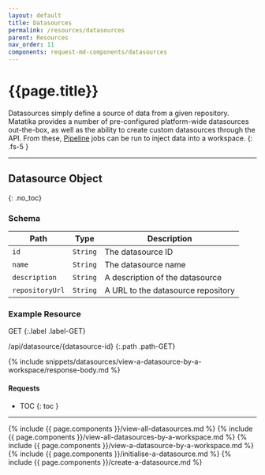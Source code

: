 ```yaml
---
layout: default
title: Datasources
permalink: /resources/datasources
parent: Resources
nav_order: 11
components: request-md-components/datasources
---
```


# {{page.title}}

Datasources simply define a source of data from a given repository. Matatika provides a number of pre-configured platform-wide datasources out-the-box, as well as the ability to create custom datasources through the API. From these, [Pipeline]() jobs can be run to inject data into a workspace.
{: .fs-5 }

---

## Datasource Object
{: .no_toc}

### Schema

Path | Type | Description
---- | ---- | -----------
`id` | `String` | The datasource ID
`name` | `String` | The datasource name
`description` | `String` | A description of the datasource
`repositoryUrl` | `String` | A URL to the datasource repository

### Example Resource

GET
{:.label .label-GET}

/api/datasource/{datasource-id}
{:.path .path-GET}

{% include snippets/datasources/view-a-datasource-by-a-workspace/response-body.md %}

#### Requests

- TOC
{: toc }

---

{% include {{ page.components }}/view-all-datasources.md %}
{% include {{ page.components }}/view-all-datasources-by-a-workspace.md %}
{% include {{ page.components }}/view-a-datasource-by-a-workspace.md %}
{% include {{ page.components }}/initialise-a-datasource.md %}
{% include {{ page.components }}/create-a-datasource.md %}
